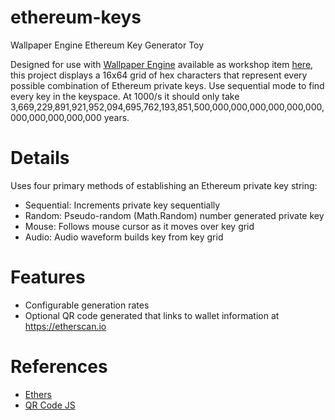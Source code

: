 # ethereum-keys
Wallpaper Engine Ethereum Key Generator Toy

Designed for use with [Wallpaper Engine](https://store.steampowered.com/app/431960/Wallpaper_Engine/) available as workshop item [here](https://steamcommunity.com/sharedfiles/filedetails/?id=2575289669&searchtext=ethereum+keys), this project displays a 16x64 grid of hex characters that represent every possible combination of Ethereum private keys. Use sequential mode to find every key in the keyspace. At 1000/s it should only take 3,669,229,891,921,952,094,695,762,193,851,500,000,000,000,000,000,000,000,000,000,000,000 years. 

# Details
Uses four primary methods of establishing an Ethereum private key string:
* Sequential: Increments private key sequentially
* Random: Pseudo-random (Math.Random) number generated private key
* Mouse: Follows mouse cursor as it moves over key grid
* Audio: Audio waveform builds key from key grid

# Features
* Configurable generation rates
* Optional QR code generated that links to wallet information at https://etherscan.io

# References
* [Ethers](https://github.com/ethers-io/ethers.js)
* [QR Code JS](https://github.com/davidshimjs/qrcodejs)